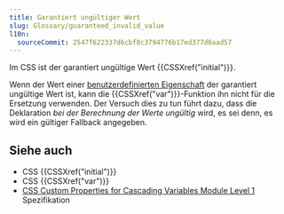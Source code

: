 ```yaml
---
title: Garantiert ungültiger Wert
slug: Glossary/guaranteed_invalid_value
l10n:
  sourceCommit: 2547f622337d6cbf8c3794776b17ed377d6aad57
---
```


Im CSS ist der garantiert ungültige Wert {{CSSXref("initial")}}.

Wenn der Wert einer [benutzerdefinierten Eigenschaft](/de/docs/Web/CSS/--*) der garantiert ungültige Wert ist, kann die {{CSSXref("var")}}-Funktion ihn nicht für die Ersetzung verwenden. Der Versuch dies zu tun führt dazu, dass die Deklaration _bei der Berechnung der Werte ungültig_ wird, es sei denn, es wird ein gültiger Fallback angegeben.

## Siehe auch

- CSS {{CSSXref("initial")}}
- CSS {{CSSXref("var")}}
- [CSS Custom Properties for Cascading Variables Module Level 1](https://drafts.csswg.org/css-variables/#guaranteed-invalid) Spezifikation
